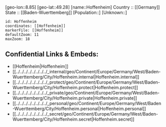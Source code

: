 ﻿---
location: [49.28,8.85] 
mapzoom: [7,12] 
mapmarker: city 
type: City
tags:
- geo/City


SpocWebEntityId: 30971
isDeleted: false
confidential: public

---
[geo-lon::8.85] 
[geo-lat::49.28] 
[name::Hoffenheim] 
Country :: [[Germany]]  
State :: [[Baden-Wuerttemberg]] 
[Population::] 
[Unknown::] 


```leaflet
id: Hoffenheim
coordinates: [[Hoffenheim]] 
markerFile: [[Hoffenheim]] 
defaultZoom: 11 
maxZoom: 18
```


## Confidential Links & Embeds: 
- [[Hoffenheim|Hoffenheim]]  
- [[../../../../../../../../_internal/geo/Continent/Europe/Germany/West/Baden-Wuerttemberg/City/Hoffenheim.internal|Hoffenheim.internal]] 
- [[../../../../../../../../_protect/geo/Continent/Europe/Germany/West/Baden-Wuerttemberg/City/Hoffenheim.protect|Hoffenheim.protect]] 
- [[../../../../../../../../_private/geo/Continent/Europe/Germany/West/Baden-Wuerttemberg/City/Hoffenheim.private|Hoffenheim.private]] 
- [[../../../../../../../../_personal/geo/Continent/Europe/Germany/West/Baden-Wuerttemberg/City/Hoffenheim.personal|Hoffenheim.personal]] 
- [[../../../../../../../../_secret/geo/Continent/Europe/Germany/West/Baden-Wuerttemberg/City/Hoffenheim.secret|Hoffenheim.secret]] 
